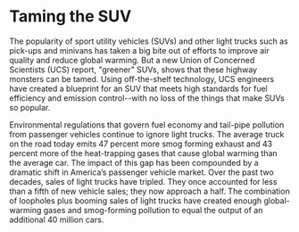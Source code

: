 # Taming the SUV
The popularity of sport utility vehicles (SUVs) and other light trucks such as pick-ups and minivans has taken a big bite out of efforts to improve air quality and reduce global warming. But a new Union of Concerned Scientists (UCS) report, "greener" SUVs, shows that these highway monsters can be tamed. Using off-the-shelf technology, UCS engineers have created a blueprint for an SUV that meets high standards for fuel efficiency and emission control--with no loss of the things that make SUVs so popular.

Environmental regulations that govern fuel economy and tail-pipe pollution from passenger vehicles continue to ignore light trucks. The average truck on the road today emits 47 percent more smog forming exhaust and 43 percent more of the heat-trapping gases that cause global warming than the average car. The impact of this gap has been compounded by a dramatic shift in America’s passenger vehicle market. Over the past two decades, sales of light trucks have tripled. They once accounted for less than a fifth of new vehicle sales; they now approach a half. The combination of loopholes plus booming sales of light trucks have created enough global-warming gases and smog-forming pollution to equal the output of an additional 40 million cars.